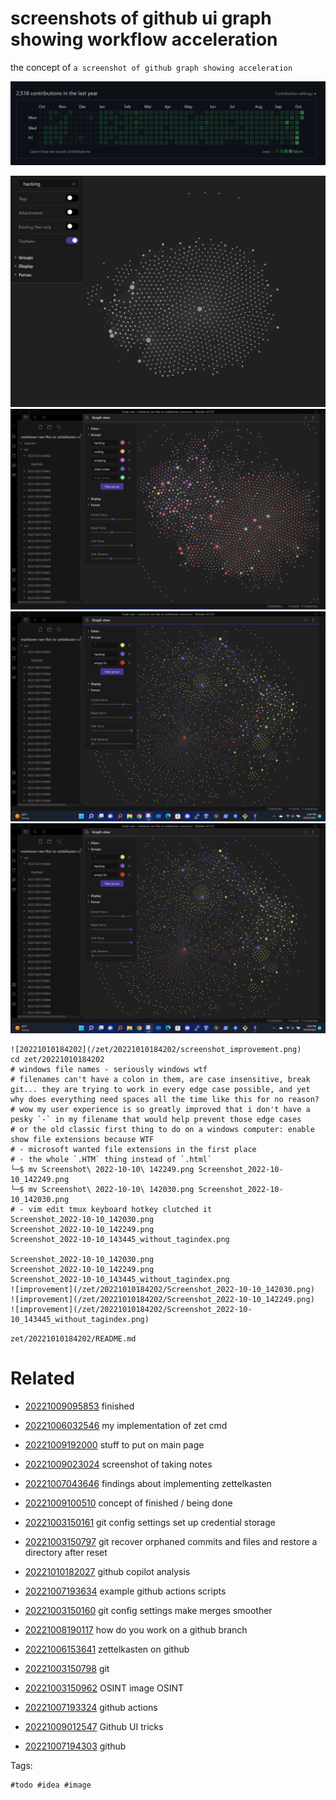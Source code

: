 # screenshots of github ui graph showing workflow acceleration

the concept of `a screenshot of github graph showing acceleration`

![gantt chart](/zet/20221010184202/screenshot_improvement.png)

![improvement](/zet/20221010184202/Screenshot_2022-10-10_142030.png)
![improvement](/zet/20221010184202/Screenshot_2022-10-10_142249.png)
![improvement](/zet/20221010184202/Screenshot_2022-10-10_143445_without_tagindex.png)
![removing tag index dir](/zet/20221010184202/Screenshot_2022-10-10_143445_without_tagindex.png)

```
![20221010184202](/zet/20221010184202/screenshot_improvement.png)
cd zet/20221010184202
# windows file names - seriously windows wtf
# filenames can't have a colon in them, are case insensitive, break git... they are trying to work in every edge case possible, and yet why does everything need spaces all the time like this for no reason?
# wow my user experience is so greatly improved that i don't have a pesky `-` in my filename that would help prevent those edge cases
# or the old classic first thing to do on a windows computer: enable show file extensions because WTF
# - microsoft wanted file extensions in the first place
# - the whole `.HTM` thing instead of `.html`
└─$ mv Screenshot\ 2022-10-10\ 142249.png Screenshot_2022-10-10_142249.png
└─$ mv Screenshot\ 2022-10-10\ 142030.png Screenshot_2022-10-10_142030.png
# - vim edit tmux keyboard hotkey clutched it
Screenshot_2022-10-10_142030.png
Screenshot_2022-10-10_142249.png
Screenshot_2022-10-10_143445_without_tagindex.png

Screenshot_2022-10-10_142030.png
Screenshot_2022-10-10_142249.png
Screenshot_2022-10-10_143445_without_tagindex.png
![improvement](/zet/20221010184202/Screenshot_2022-10-10_142030.png)
![improvement](/zet/20221010184202/Screenshot_2022-10-10_142249.png)
![improvement](/zet/20221010184202/Screenshot_2022-10-10_143445_without_tagindex.png)
```

` zet/20221010184202/README.md `

# Related

- [20221009095853](/zet/20221009095853/README.md) finished

- [20221006032546](/zet/20221006032546/README.md) my implementation of zet cmd
- [20221009192000](/zet/20221009192000/README.md) stuff to put on main page
- [20221009023024](/zet/20221009023024/README.md) screenshot of taking notes
- [20221007043646](/zet/20221007043646/README.md) findings about implementing zettelkasten
- [20221009100510](/zet/20221009100510/README.md) concept of finished / being done
- [20221003150161](/zet/20221003150161/README.md) git config settings set up credential storage
- [20221003150797](/zet/20221003150797/README.md) git recover orphaned commits and files and restore a directory after reset
- [20221010182027](/zet/20221010182027/README.md) github copilot analysis
- [20221007193634](/zet/20221007193634/README.md) example github actions scripts
- [20221003150160](/zet/20221003150160/README.md) git config settings make merges smoother
- [20221008190117](/zet/20221008190117/README.md) how do you work on a github branch
- [20221006153641](/zet/20221006153641/README.md) zettelkasten on github
- [20221003150798](/zet/20221003150798/README.md) git
- [20221003150962](/zet/20221003150962/README.md) OSINT image OSINT
- [20221007193324](/zet/20221007193324/README.md) github actions
- [20221009012547](/zet/20221009012547/README.md) Github UI tricks
- [20221007194303](/zet/20221007194303/README.md) github

Tags:

    #todo #idea #image
